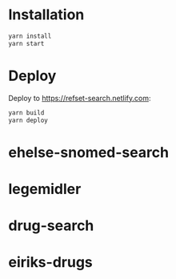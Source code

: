 # Installation

```bash
yarn install
yarn start
```

# Deploy

Deploy to https://refset-search.netlify.com:

```bash
yarn build
yarn deploy
```
# ehelse-snomed-search
# legemidler
# drug-search
# eiriks-drugs
